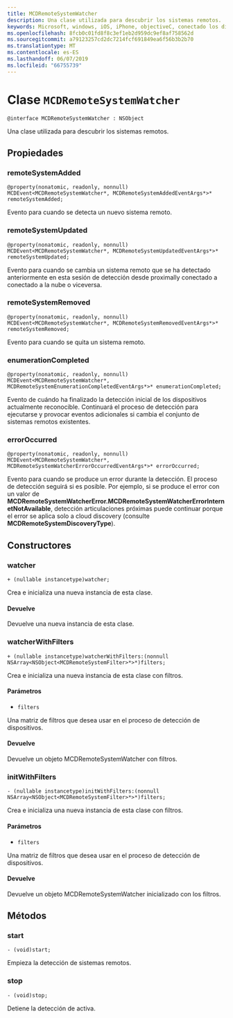 ```yaml
---
title: MCDRemoteSystemWatcher
description: Una clase utilizada para descubrir los sistemas remotos.
keywords: Microsoft, windows, iOS, iPhone, objectiveC, conectado los dispositivos, proyecto Roma
ms.openlocfilehash: 8fcb0c01fd8f8c3ef1eb2d959dc9ef8af758562d
ms.sourcegitcommit: a79123257cd2dc7214fcf691849ea6f56b3b2b70
ms.translationtype: MT
ms.contentlocale: es-ES
ms.lasthandoff: 06/07/2019
ms.locfileid: "66755739"
---
```

# <a name="class-mcdremotesystemwatcher"></a>Clase `MCDRemoteSystemWatcher`

```
@interface MCDRemoteSystemWatcher : NSObject
```

Una clase utilizada para descubrir los sistemas remotos. 

## <a name="properties"></a>Propiedades

### <a name="remotesystemadded"></a>remoteSystemAdded
```
@property(nonatomic, readonly, nonnull) MCDEvent<MCDRemoteSystemWatcher*, MCDRemoteSystemAddedEventArgs*>* remoteSystemAdded;
```

Evento para cuando se detecta un nuevo sistema remoto.

### <a name="remotesystemupdated"></a>remoteSystemUpdated
```
@property(nonatomic, readonly, nonnull) MCDEvent<MCDRemoteSystemWatcher*, MCDRemoteSystemUpdatedEventArgs*>* remoteSystemUpdated;
```

Evento para cuando se cambia un sistema remoto que se ha detectado anteriormente en esta sesión de detección desde proximally conectado a conectado a la nube o viceversa. 

### <a name="remotesystemremoved"></a>remoteSystemRemoved
```
@property(nonatomic, readonly, nonnull) MCDEvent<MCDRemoteSystemWatcher*, MCDRemoteSystemRemovedEventArgs*>* remoteSystemRemoved;
```

Evento para cuando se quita un sistema remoto. 

### <a name="enumerationcompleted"></a>enumerationCompleted
```
@property(nonatomic, readonly, nonnull) MCDEvent<MCDRemoteSystemWatcher*,  MCDRemoteSystemEnumerationCompletedEventArgs*>* enumerationCompleted;
```

Evento de cuándo ha finalizado la detección inicial de los dispositivos actualmente reconocible.  Continuará el proceso de detección para ejecutarse y provocar eventos adicionales si cambia el conjunto de sistemas remotos existentes.

### <a name="erroroccurred"></a>errorOccurred
```
@property(nonatomic, readonly, nonnull) MCDEvent<MCDRemoteSystemWatcher*,  MCDRemoteSystemWatcherErrorOccurredEventArgs*>* errorOccurred;
```

Evento para cuando se produce un error durante la detección. El proceso de detección seguirá si es posible. Por ejemplo, si se produce el error con un valor de **MCDRemoteSystemWatcherError.MCDRemoteSystemWatcherErrorInternetNotAvailable**, detección articulaciones próximas puede continuar porque el error se aplica solo a cloud discovery (consulte  **MCDRemoteSystemDiscoveryType**).

## <a name="constructors"></a>Constructores

### <a name="watcher"></a>watcher
```
+ (nullable instancetype)watcher;
```

Crea e inicializa una nueva instancia de esta clase.

#### <a name="returns"></a>Devuelve 
Devuelve una nueva instancia de esta clase.

### <a name="watcherwithfilters"></a>watcherWithFilters
```
+ (nullable instancetype)watcherWithFilters:(nonnull NSArray<NSObject<MCDRemoteSystemFilter>*>*)filters;
```

Crea e inicializa una nueva instancia de esta clase con filtros.

#### <a name="parameters"></a>Parámetros 
* `filters` 

Una matriz de filtros que desea usar en el proceso de detección de dispositivos.

#### <a name="returns"></a>Devuelve 
Devuelve un objeto MCDRemoteSystemWatcher con filtros.

### <a name="initwithfilters"></a>initWithFilters
```
- (nullable instancetype)initWithFilters:(nonnull NSArray<NSObject<MCDRemoteSystemFilter>*>*)filters;
```

Crea e inicializa una nueva instancia de esta clase con filtros.

#### <a name="parameters"></a>Parámetros 
* `filters` 

Una matriz de filtros que desea usar en el proceso de detección de dispositivos.

#### <a name="returns"></a>Devuelve 
Devuelve un objeto MCDRemoteSystemWatcher inicializado con los filtros.

## <a name="methods"></a>Métodos

### <a name="start"></a>start
`- (void)start;`

Empieza la detección de sistemas remotos.

### <a name="stop"></a>stop
`- (void)stop;` 

Detiene la detección de activa.
